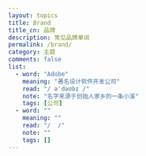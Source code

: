 ```yaml
---
layout: topics
title: Brand
title_cn: 品牌
description: 常见品牌单词
permalink: /brand/
category: 主题
comments: false
list:
  - word: "Adobe"
    meaning: "著名设计软件开发公司"
    read: "/ ə'dəʊbɪ /"
    note: "名字来源于创始人家乡的一条小溪"
    tags: [公司]
  - word: ""
    meaning: ""
    read: "/  /"
    note: ""
    tags: []
---
```

